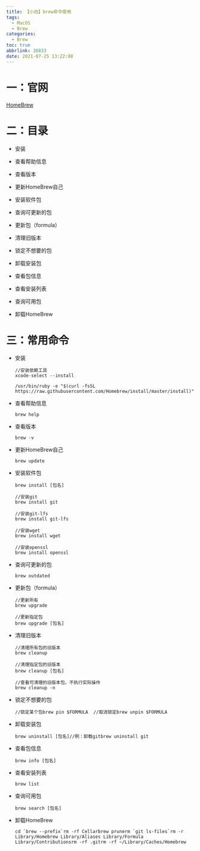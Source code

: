 ```yaml
---
title: 【小白】brew命令使用
tags:
  - MacOS
  - Brew
categories:
  - Brew
toc: true
abbrlink: 38833
date: 2021-07-25 13:22:08
---
```


# 一：官网

[HomeBrew](https://brew.sh/)

<!--more-->

# 二：目录

- 安装

- 查看帮助信息

- 查看版本

- 更新HomeBrew自己

- 安装软件包

- 查询可更新的包

- 更新包（formula）

- 清理旧版本

- 锁定不想要的包

- 卸载安装包

- 查看包信息

- 查看安装列表

- 查询可用包

- 卸载HomeBrew

  

# 三：常用命令

- 安装

  ```
  //安装依赖工具
  xcode-select --install
  
  /usr/bin/ruby -e "$(curl -fsSL https://raw.githubusercontent.com/Homebrew/install/master/install)"
  ```

- 查看帮助信息

  ```
  brew help
  ```

- 查看版本

  ```
  brew -v
  ```

- 更新HomeBrew自己

  ```
  brew update
  ```

- 安装软件包

  ```
  brew install [包名]
  
  //安装git
  brew install git
  
  //安装git-lfs
  brew install git-lfs
  
  //安装wget
  brew install wget
  
  //安装openssl
  brew install openssl
  ```

- 查询可更新的包

  ```
  brew outdated
  ```

- 更新包（formula）

  ```
  //更新所有
  brew upgrade
  
  //更新指定包
  brew upgrade [包名]
  ```

- 清理旧版本

  ```
  //清理所有包的旧版本
  brew cleanup 
  
  //清理指定包的旧版本
  brew cleanup [包名]
  
  //查看可清理的旧版本包，不执行实际操作
  brew cleanup -n 
  ```

- 锁定不想要的包

  ```
  //锁定某个包brew pin $FORMULA  //取消锁定brew unpin $FORMULA     
  ```

- 卸载安装包

  ```
  brew uninstall [包名]//例：卸载gitbrew uninstall git
  ```

- 查看包信息

  ```
  brew info [包名]
  ```

- 查看安装列表

  ```
  brew list
  ```

- 查询可用包

  ```
  brew search [包名]
  ```

- 卸载HomeBrew

  ```
  cd `brew --prefix`rm -rf Cellarbrew prunerm `git ls-files`rm -r Library/Homebrew Library/Aliases Library/Formula Library/Contributionsrm -rf .gitrm -rf ~/Library/Caches/Homebrew
  ```

  

